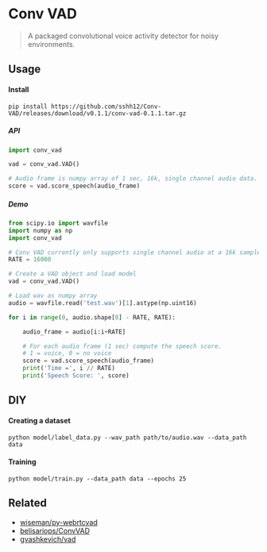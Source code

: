 # Conv VAD

> A packaged convolutional voice activity detector for noisy environments.

## Usage

#### Install
`pip install https://github.com/sshh12/Conv-VAD/releases/download/v0.1.1/conv-vad-0.1.1.tar.gz`

##### API

```python
import conv_vad

vad = conv_vad.VAD()

# Audio frame is numpy array of 1 sec, 16k, single channel audio data.
score = vad.score_speech(audio_frame)
```

##### Demo

```python
from scipy.io import wavfile
import numpy as np
import conv_vad

# Conv VAD currently only supports single channel audio at a 16k sample rate.
RATE = 16000

# Create a VAD object and load model
vad = conv_vad.VAD()

# Load wav as numpy array
audio = wavfile.read('test.wav')[1].astype(np.uint16)

for i in range(0, audio.shape[0] - RATE, RATE):

    audio_frame = audio[i:i+RATE]

    # For each audio frame (1 sec) compute the speech score.
    # 1 = voice, 0 = no voice
    score = vad.score_speech(audio_frame)
    print('Time =', i // RATE)
    print('Speech Score: ', score)
```

## DIY

#### Creating a dataset
`python model/label_data.py --wav_path path/to/audio.wav --data_path data`

#### Training
`python model/train.py --data_path data --epochs 25`

## Related

* [wiseman/py-webrtcvad](https://github.com/wiseman/py-webrtcvad)
* [belisariops/ConvVAD](https://github.com/belisariops/ConvVAD)
* [gvashkevich/vad](https://github.com/gvashkevich/vad)

